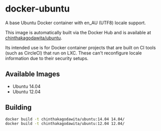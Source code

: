 # docker-ubuntu
A base Ubuntu Docker container with en_AU (UTF8) locale support.

This image is automatically built via the Docker Hub and is available at [chinthakagodawita/ubuntu](https://hub.docker.com/r/chinthakagodawita/ubuntu/).

Its intended use is for Docker container projects that are built on CI tools (such as CircleCI) that run on LXC. These can't reconfigure locale information due to their security setups.

## Available Images

* Ubuntu 14.04
* Ubuntu 12.04

## Building
```bash
docker build -t chinthakagodawita/ubuntu:14.04 14.04/
docker build -t chinthakagodawita/ubuntu:12.04 12.04/
```
